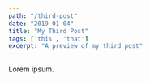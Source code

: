 ```yaml
---
path: "/third-post"
date: "2019-01-04"
title: "My Third Post"
tags: ['this', 'that']
excerpt: "A preview of my third post"
---
```


Lorem ipsum.